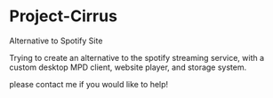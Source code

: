 # Project-Cirrus
Alternative to Spotify Site

Trying to create an alternative to the spotify streaming service, with a custom desktop MPD client, website player, and storage system.

please contact me if you would like to help!
